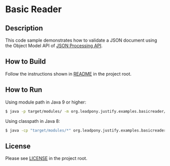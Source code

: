 # Basic Reader

## Description

This code sample demonstrates how to validate a JSON document using the Object Model API of [JSON Processing API].

## How to Build

Follow the instructions shown in [README](../README.md) in the project root.

## How to Run

Using module path in Java 9 or higher:

```bash
$ java -p target/modules/ -m org.leadpony.justify.examples.basicreader/org.leadpony.justify.examples.basicreader.Example <path/to/schema> <path/to/instance>
```

Using classpath in Java 8:

```bash
$ java -cp "target/modules/*" org.leadpony.justify.examples.basicreader.Example> <path/to/schema> <path/to/instance>
```

## License

Please see [LICENSE](../LICENSE) in the project root.

[JSON Processing API]: https://javaee.github.io/jsonp/
